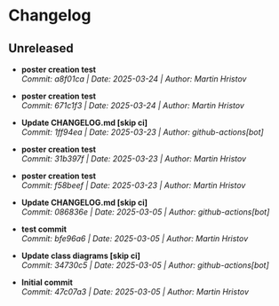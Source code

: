 # Changelog

## Unreleased
- **poster creation test**  
  *Commit: a8f01ca | Date: 2025-03-24 | Author: Martin Hristov*  

- **poster creation test**  
  *Commit: 671c1f3 | Date: 2025-03-24 | Author: Martin Hristov*  

- **Update CHANGELOG.md [skip ci]**  
  *Commit: 1ff94ea | Date: 2025-03-23 | Author: github-actions[bot]*  

- **poster creation test**  
  *Commit: 31b397f | Date: 2025-03-23 | Author: Martin Hristov*  

- **poster creation test**  
  *Commit: f58beef | Date: 2025-03-23 | Author: Martin Hristov*  

- **Update CHANGELOG.md [skip ci]**  
  *Commit: 086836e | Date: 2025-03-05 | Author: github-actions[bot]*  

- **test commit**  
  *Commit: bfe96a6 | Date: 2025-03-05 | Author: Martin Hristov*  

- **Update class diagrams [skip ci]**  
  *Commit: 34730c5 | Date: 2025-03-05 | Author: github-actions[bot]*  

- **Initial commit**  
  *Commit: 47c07a3 | Date: 2025-03-05 | Author: Martin Hristov*  

